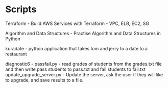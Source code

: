 # Scripts

Terraform - Build AWS Services with Terraform - VPC, ELB, EC2, SG

Algorithm and Data Structures - Practise Algorithm and Data Structures in Python

kuradate -  python application that takes tom and jerry to a date to a restaurant

diagnostic6 - 
    passfail.py - read grades of students from the grades.txt file and then write pass students to pass.txt and fail students to fail.txt
    update_upgrade_server.py - Update the server, ask the user if they will like to upgrade, and save results to a file.

